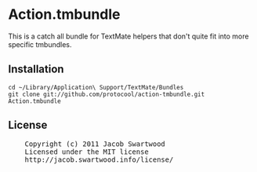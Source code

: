 # Action.tmbundle

This is a catch all bundle for TextMate helpers that don't quite fit into more specific tmbundles.

## Installation
	cd ~/Library/Application\ Support/TextMate/Bundles
	git clone git://github.com/protocool/action-tmbundle.git Action.tmbundle

## License
<pre>
	Copyright (c) 2011 Jacob Swartwood
	Licensed under the MIT license
	http://jacob.swartwood.info/license/
</pre>
 